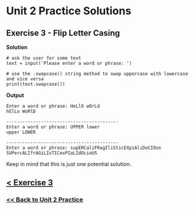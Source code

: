 # Unit 2 Practice Solutions

## **Exercise 3 - Flip Letter Casing**

**Solution**

    # ask the user for some text
    text = input('Please enter a word or phrase: ')

    # use the .swapcase() string method to swap uppercase with lowercase and vice versa
    print(text.swapcase())

**Output**

    Enter a word or phrase: HeLlO wOrLd
    hElLo WoRlD

    ------------------------------------------
    Enter a word or phrase: UPPER lower
    upper LOWER

    ------------------------------------------
    Enter a word or phrase: supERCaliFRagIliSticEXpiAliDoCIOus
    SUPercALIfrAGiLIsTICexPIaLIdOcioUS

Keep in mind that this is just one potential solution.

## [< Exercise 3](../exercise_3.md)

### [<< Back to Unit 2 Practice](/practice/unit_2/)
